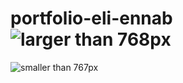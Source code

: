 # portfolio-eli-ennab![larger than 768px](https://user-images.githubusercontent.com/113445468/195859812-9977f4b6-2747-4efb-8157-e9088d1fa14d.jpg)
![smaller than 767px](https://user-images.githubusercontent.com/113445468/195859826-464fd05e-b0d1-442c-bb35-c1a7b189e84c.jpg)

